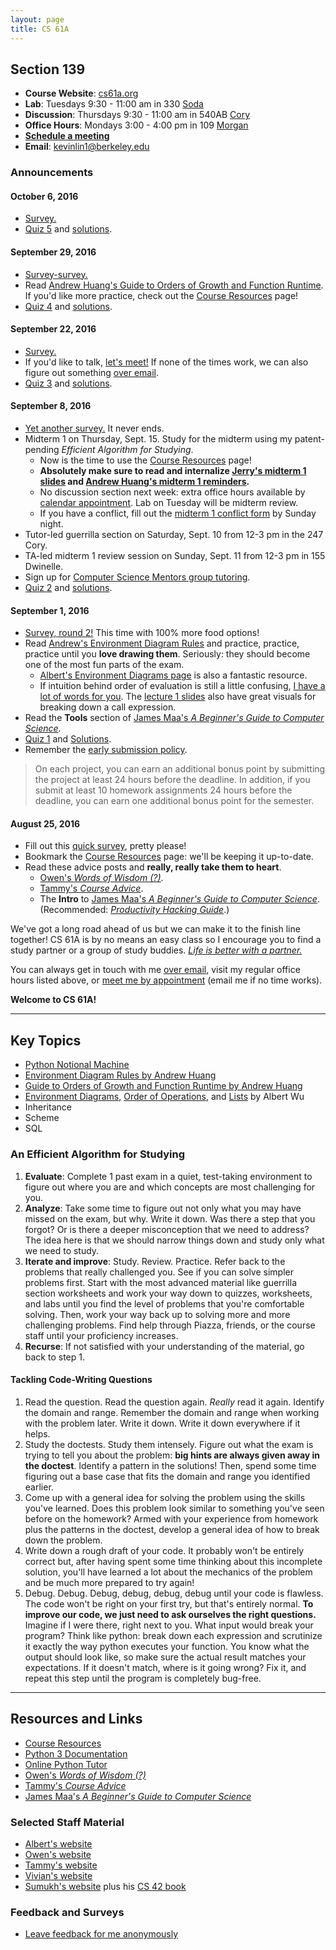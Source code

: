```yaml
---
layout: page
title: CS 61A
---
```


## Section 139
- **Course Website**: [cs61a.org][]
- **Lab**: Tuesdays 9:30 - 11:00 am in 330 [Soda][]
- **Discussion**: Thursdays 9:30 - 11:00 am in 540AB [Cory][]
- **Office Hours**: Mondays 3:00 - 4:00 pm in 109 [Morgan][]
- [**Schedule a meeting**][calendar appointment]
- **Email**: <kevinlin1@berkeley.edu>

### Announcements

#### October 6, 2016
- [Survey.][disc05 survey]
- [Quiz 5](quiz/quiz05.pdf) and [solutions](quiz/quiz05_sol.pdf).

#### September 29, 2016
- [Survey-survey.][disc04 survey]
- Read [Andrew Huang's Guide to Orders of Growth and Function Runtime][andrew oog guide]. If you'd like more practice, check out the [Course Resources][] page!
- [Quiz 4](quiz/quiz04.pdf) and [solutions](quiz/quiz04_sol.pdf).

#### September 22, 2016
- [Survey.][disc03 survey]
- If you'd like to talk, [let's meet!][calendar appointment] If none of the times work, we can also figure out something [over email][kevinlin1@berkeley.edu].
- [Quiz 3](quiz/quiz03.pdf) and [solutions](quiz/quiz03_sol.pdf).

#### September 8, 2016
- [Yet another survey.][disc02 survey] It never ends.
- Midterm 1 on Thursday, Sept. 15. Study for the midterm using my patent-pending *Efficient Algorithm for Studying*.
  - Now is the time to use the [Course Resources][] page!
  - **Absolutely make sure to read and internalize [Jerry's midterm 1 slides][jerry mt1 slides] and [Andrew Huang's midterm 1 reminders][andrew mt1 doc].**
  - No discussion section next week: extra office hours available by [calendar appointment][]. Lab on Tuesday will be midterm review.
  - If you have a conflict, fill out the [midterm 1 conflict form][mt1 conflict form] by Sunday night.
- Tutor-led guerrilla section on Saturday, Sept. 10 from 12-3 pm in the 247 Cory.
- TA-led midterm 1 review session on Sunday, Sept. 11 from 12-3 pm in 155 Dwinelle.
- Sign up for [Computer Science Mentors group tutoring][csm scheduler].
- [Quiz 2](quiz/quiz02.pdf) and [solutions](quiz/quiz02_sol.pdf).

#### September 1, 2016
- [Survey, round 2!][disc01 survey] This time with 100% more food options!
- Read [Andrew's Environment Diagram Rules](environment-diagrams) and practice, practice, practice until you **love drawing them**. Seriously: they should become one of the most fun parts of the exam.
  - [Albert's Environment Diagrams page][albert environment diagrams] is also a fantastic resource.
  - If intuition behind order of evaluation is still a little confusing, [I have a lot of words for you](python-notional-machine). The [lecture 1 slides][cs61a.org] also have great visuals for breaking down a call expression.
- Read the **Tools** section of [James Maa's *A Beginner's Guide to Computer Science*][james maa advice].
- [Quiz 1](quiz/quiz01.pdf) and [Solutions](quiz/quiz01_sol.pdf).
- Remember the [early submission policy][early policy].

> On each project, you can earn an additional bonus point by submitting the project at least 24 hours before the deadline. In addition, if you submit at least 10 homework assignments 24 hours before the deadline, you can earn one additional bonus point for the semester.

#### August 25, 2016
- Fill out this [quick survey][disc00 survey], pretty please!
- Bookmark the [Course Resources][] page: we'll be keeping it up-to-date.
- Read these advice posts and **really, really take them to heart**.
  - [Owen's *Words of Wisdom (?)*][owen advice].
  - [Tammy's *Course Advice*][tammy advice].
  - The **Intro** to [James Maa's *A Beginner's Guide to Computer Science*][james maa advice]. (Recommended: [*Productivity Hacking Guide*][james maa productivity].)

We've got a long road ahead of us but we can make it to the finish line together! CS 61A is by no means an easy class so I encourage you to find a study partner or a group of study buddies. [*Life is better with a partner.*][syllabus]

You can always get in touch with me [over email][kevinlin1@berkeley.edu], visit my regular office hours listed above, or [meet me by appointment][calendar appointment] (email me if no time works).

**Welcome to CS 61A!**

----------

## Key Topics
- [Python Notional Machine](python-notional-machine)
- [Environment Diagram Rules by Andrew Huang](environment-diagrams)
- [Guide to Orders of Growth and Function Runtime by Andrew Huang][andrew asymptotics]
- [Environment Diagrams][albert environment diagrams], [Order of Operations][albert order of operations], and [Lists][albert lists] by Albert Wu
- Inheritance
- Scheme
- SQL

### An Efficient Algorithm for Studying
1. **Evaluate**: Complete 1 past exam in a quiet, test-taking environment to figure out where you are and which concepts are most challenging for you.
2. **Analyze**: Take some time to figure out not only what you may have missed on the exam, but why. Write it down. Was there a step that you forgot? Or is there a deeper misconception that we need to address? The idea here is that we should narrow things down and study only what we need to study.
3. **Iterate and improve**: Study. Review. Practice. Refer back to the problems that really challenged you. See if you can solve simpler problems first. Start with the most advanced material like guerrilla section worksheets and work your way down to quizzes, worksheets, and labs until you find the level of problems that you're comfortable solving. Then, work your way back up to solving more and more challenging problems. Find help through Piazza, friends, or the course staff until your proficiency increases.
4. **Recurse**: If not satisfied with your understanding of the material, go back to step 1.

#### Tackling Code-Writing Questions
1. Read the question. Read the question again. *Really* read it again. Identify the domain and range. Remember the domain and range when working with the problem later. Write it down. Write it down everywhere if it helps.
2. Study the doctests. Study them intensely. Figure out what the exam is trying to tell you about the problem: **big hints are always given away in the doctest**. Identify a pattern in the solutions! Then, spend some time figuring out a base case that fits the domain and range you identified earlier.
3. Come up with a general idea for solving the problem using the skills you've learned. Does this problem look similar to something you've seen before on the homework? Armed with your experience from homework plus the patterns in the doctest, develop a general idea of how to break down the problem.
4. Write down a rough draft of your code. It probably won't be entirely correct but, after having spent some time thinking about this incomplete solution, you'll have learned a lot about the mechanics of the problem and be much more prepared to try again!
5. Debug. Debug. Debug, debug, debug, debug until your code is flawless. The code won't be right on your first try, but that's entirely normal. **To improve our code, we just need to ask ourselves the right questions.** Imagine if I were there, right next to you. What input would break your program? Think like python: break down each expression and scrutinize it exactly the way python executes your function. You know what the output should look like, so make sure the actual result matches your expectations. If it doesn't match, where is it going wrong? Fix it, and repeat this step until the program is completely bug-free.

----------

## Resources and Links
- [Course Resources][]
- [Python 3 Documentation][python doc]
- [Online Python Tutor][python tutor]
- [Owen's *Words of Wisdom (?)*][owen advice]
- [Tammy's *Course Advice*][tammy advice]
- [James Maa's *A Beginner's Guide to Computer Science*][james maa advice]

### Selected Staff Material
- [Albert's website][albert]
- [Owen's website][owen]
- [Tammy's website][tammy]
- [Vivian's website][vivian]
- [Sumukh's website][sumukh] plus his [CS 42 book][]

### Feedback and Surveys
- [Leave feedback for me anonymously][anonymous feedback]

[kevinlin1@berkeley.edu]: mailto:kevinlin1@berkeley.edu
[cs61a.org]: http://cs61a.org
[syllabus]: http://cs61a.org/articles/about.html
[early policy]: http://cs61a.org/articles/about.html#early-policy
[cs61a piazza]: https://piazza.com/class/irwl7o7shzu70z

[calendar appointment]: https://calendar.google.com/calendar/selfsched?sstoken=UUxUckJmcl80Vm9UfGRlZmF1bHR8NTE5N2NhNWQ2OTI3MjRkZjgzMGFhMmE0MTIxN2U1MWE
[anonymous feedback]: https://docs.google.com/forms/d/e/1FAIpQLSfucwcOEoD1VDpfHVfEUSLIgzojpwIBEjCl6IDKzgrqU_Q-qQ/viewform
[disc00 survey]: https://docs.google.com/forms/d/e/1FAIpQLScqAgS-BRfBZymh7SAKuvMCkbL4jOGzfvrOyL0obbeiZxEJXQ/viewform
[disc01 survey]: https://docs.google.com/forms/d/e/1FAIpQLSfov43B3zDgSJuevM2PC0Ijz3zRs805BQLBGRj70UpfzXFF3w/viewform
[disc02 survey]: https://docs.google.com/forms/d/e/1FAIpQLSda8ZzNnMEUVcvMK6Z4wPgSIVC1XGqhjWRSPWZnMMvKTZRo-w/viewform
[disc03 survey]: https://docs.google.com/forms/d/e/1FAIpQLSez4RyhszB2gExRwvlBtkaWLVqkKtzdmLdGHw0smH6UuCVPzg/viewform
[disc04 survey]: https://docs.google.com/forms/d/e/1FAIpQLSdyLA7yZLE2VlYsXh7GJa0xtXKUoXfzja4bJ5_Pc1Ja5X4gJg/viewform
[disc05 survey]: https://docs.google.com/forms/d/e/1FAIpQLSd7TczE0OKODaiAv6xUqwFcTxptr9Ta8svcanwEF2RwkMLVJw/viewform

[lab 0]: http://cs61a.org/lab/lab00/
[mt1 conflict form]: https://docs.google.com/forms/d/e/1FAIpQLScTmByOMKJ74vcThhsONJymUedgKS9yQ-pXBPuxHWiwsKfghg/viewform

[course resources]: http://cs61a.org/articles/resources.html
[andrew asymptotics]: https://docs.google.com/document/d/1TxfKmM3MlH032hjSUh92I0kQDVcvmitTSzYObGMr8Bk/edit
[andrew oog guide]: https://docs.google.com/document/d/1TxfKmM3MlH032hjSUh92I0kQDVcvmitTSzYObGMr8Bk/edit#heading=h.ldtgx4uhox88
[albert environment diagrams]: http://albertwu.org/cs61a/notes/environments.html
[albert order of operations]: http://albertwu.org/cs61a/notes/oop.html
[albert lists]: http://albertwu.org/cs61a/notes/indexing.html
[python doc]: https://docs.python.org/3/
[python tutor]: http://tutor.cs61a.org/

[albert]: http://albertwu.org/cs61a/
[andrew mt1 doc]: https://docs.google.com/document/d/1yL0H1FYXnqjwmaqTGMkx0lGcGen5yj_deIEF9EoE9HQ/edit
[james maa advice]: http://www.jamesmaa.com/2013/08/26/a-beginners-guide-to-computer-science/
[james maa productivity]: http://www.jamesmaa.com/2012/12/02/james-maas-productivity-hacking-guide/
[jerry mt1 slides]: https://drive.google.com/file/d/0BzajjJ0GTP-CZlNsWnBJTDVqMlk/view
[owen]: http://owenjow.xyz/cs61a/
[owen advice]: http://owenjow.xyz/cs61a/words-of-wisdom/
[sumukh]: http://sumukh.me/?page=cs61a
[cs 42 book]: https://42cs.github.io/book/
[tammy]: http://tmmydngyn.com/cs61a-resources/
[tammy advice]: http://tmmydngyn.com/cs61a-resources/other/exams.html
[vivian]: http://www.vivian.tk/cs61a

[csm]: http://csmentors.berkeley.edu/
[csm scheduler]: https://csmscheduler.herokuapp.com/
[soda]: http://www.berkeley.edu/map?soda
[cory]: http://www.berkeley.edu/map/?cory
[morgan]: http://www.berkeley.edu/map?morgan
